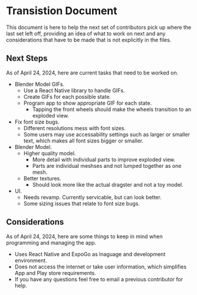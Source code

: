 # Transistion Document
This document is here to help the next set of contributors pick up where the last set left off, providing an idea of what to work on next and any considerations that have to be made that is not explicitly in the files.

## Next Steps
As of April 24, 2024, here are current tasks that need to be worked on.
- Blender Model GIFs.
  - Use a React Native library to handle GIFs.
  - Create GIFs for each possible state.
  - Program app to show appropriate GIF for each state.
    - Tapping the front wheels should make the wheels transition to an exploded view.
- Fix font size bugs.
  - Different resolutions mess with font sizes.
  - Some users may use accessability settings such as larger or smaller text, which makes all font sizes bigger or smaller.
- Blender Model.
  - Higher quality model.
    - More detail with individual parts to improve exploded view.
    - Parts are individual meshses and not lumped together as one mesh.
  - Better textures.
    - Should look more like the actual dragster and not a toy model.
- UI.
  - Needs revamp. Currently servicable, but can look better.
  - Some sizing issues that relate to font size bugs.

## Considerations
As of April 24, 2024, here are some things to keep in mind when programming and managing the app.
- Uses React Native and ExpoGo as lnaguage and development environment.
- Does not access the internet or take user information, which simplifies App and Play store requirements.
- If you have any questions feel free to email a previous contributor for help.
